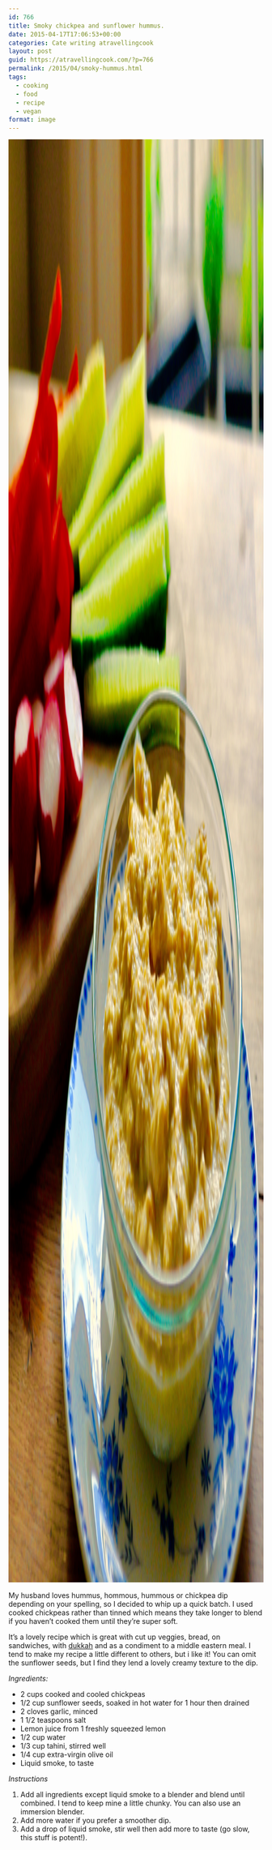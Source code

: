 ```yaml
---
id: 766
title: Smoky chickpea and sunflower hummus.
date: 2015-04-17T17:06:53+00:00
categories: Cate writing atravellingcook
layout: post
guid: https://atravellingcook.com/?p=766
permalink: /2015/04/smoky-hummus.html
tags:
  - cooking
  - food
  - recipe
  - vegan
format: image
---
```

[<img class="alignnone size-full wp-image-767" src="/images/atc-migrate/2015/04/DSC0343.jpg" alt="_DSC0343" width="4045" height="2848" />](/images/atc-migrate/2015/04/DSC0343.jpg)

My husband loves hummus, hommous, hummous or chickpea dip depending on your spelling, so I decided to whip up a quick batch. I used cooked chickpeas rather than tinned which means they take longer to blend if you haven&#8217;t cooked them until they&#8217;re super soft.



It&#8217;s a lovely recipe which is great with cut up veggies, bread, on sandwiches, with [dukkah](https://atravellingcook.com/2014/03/sunday-cooking-dukkah.html "Dukkah") and as a condiment to a middle eastern meal. I tend to make my recipe a little different to others, but i like it! You can omit the sunflower seeds, but I find they lend a lovely creamy texture to the dip.

_Ingredients:_

  * 2 cups cooked and cooled chickpeas
  * 1/2 cup sunflower seeds, soaked in hot water for 1 hour then drained
  * 2 cloves garlic, minced
  * 1 1/2 teaspoons salt
  * Lemon juice from 1 freshly squeezed lemon
  * 1/2 cup water
  * 1/3 cup tahini, stirred well
  * 1/4 cup extra-virgin olive oil
  * Liquid smoke, to taste

_Instructions_

  1. Add all ingredients except liquid smoke to a blender and blend until combined. I tend to keep mine a little chunky. You can also use an immersion blender.
  2. Add more water if you prefer a smoother dip.
  3. Add a drop of liquid smoke, stir well then add more to taste (go slow, this stuff is potent!).

&nbsp;